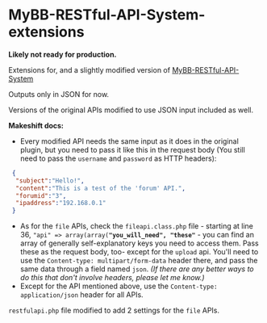 # MyBB-RESTful-API-System-extensions
**Likely not ready for production.** 

Extensions for, and a slightly modified version of [MyBB-RESTful-API-System](https://github.com/mohamedbenjelloun/MyBB-RESTful-API-System)

Outputs only in JSON for now.

Versions of the original APIs modified to use JSON input included as well.

**Makeshift docs:**
  - Every modified API needs the same input as it does in the original plugin, but you need to pass it like this in the request body (You still need to pass the `username` and `password` as HTTP headers):
  ```json
   {
    "subject":"Hello!",
    "content":"This is a test of the 'forum' API.",
    "forumid":"3",
    "ipaddress":"192.168.0.1"
   }
  ```
  - As for the `file` APIs, check the `fileapi.class.php` file - starting at line 36, `"api" => array(array(`**`"you_will_need", "these"`** - you can find an array of generally self-explanatory keys you need to access them. Pass these as the request body, too- except for the `upload` api. You'll need to use the `Content-type: multipart/form-data` header there, and pass the same data through a field named `json`. *(If there are any better ways to do this that don't involve headers, please let me know.)*
  - Except for the API mentioned above, use the `Content-type: application/json` header for all APIs.

`restfulapi.php` file modified to add 2 settings for the `file` APIs.
